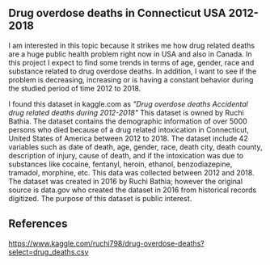 ## **Drug overdose deaths in Connecticut USA 2012-2018**

I am interested in this topic because it strikes me how drug related deaths are a huge public health problem right now in USA  and also in Canada. In this project I expect to find some trends in terms of age, gender, race and substance related to drug overdose deaths. In addition, I want to see if the problem is decreasing, increasing or is having a constant behavior during the studied period of time 2012 to 2018.   

I found this dataset in kaggle.com as *"Drug overdose deaths Accidental drug related deaths during 2012-2018"* This dataset is owned by Ruchi Bathia. The dataset contains the demographic information of over 5000 persons who died because of a drug related intoxication in Connecticut, United States of America between 2012 to 2018. The dataset include 42 variables such as date of death, age, gender, race, death city, death county, description of injury, cause of death, and if the intoxication was due to substances like cocaine, fentanyl, heroin, ethanol, benzodiazepine, tramadol, morphine, etc. This data was collected between 2012 and 2018. The dataset was created in 2016 by Ruchi Bathia; however the original source is data.gov who created the dataset in 2016 from historical records digitized. The purpose of this dataset is public interest.


## References

https://www.kaggle.com/ruchi798/drug-overdose-deaths?select=drug_deaths.csv

